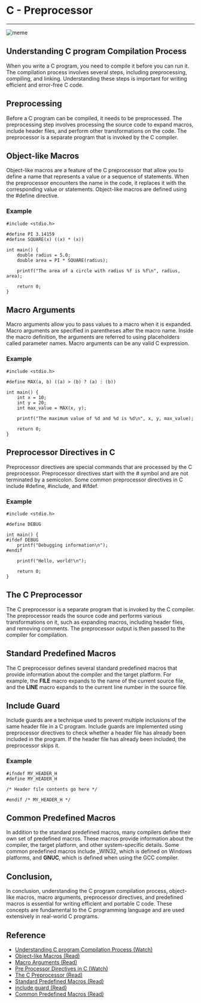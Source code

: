 # C - Preprocessor
---
![meme](https://miro.medium.com/v2/resize:fit:960/1*Nv6wUqCD77n6Qx2IJBqjmg.gif)
## Understanding C program Compilation Process
When you write a C program, you need to compile it before you can run it. The compilation process involves several steps, including preprocessing, compiling, and linking. Understanding these steps is important for writing efficient and error-free C code.

## Preprocessing
Before a C program can be compiled, it needs to be preprocessed. The preprocessing step involves processing the source code to expand macros, include header files, and perform other transformations on the code. The preprocessor is a separate program that is invoked by the C compiler.

## Object-like Macros
Object-like macros are a feature of the C preprocessor that allow you to define a name that represents a value or a sequence of statements. When the preprocessor encounters the name in the code, it replaces it with the corresponding value or statements. Object-like macros are defined using the #define directive.

### Example
```
#include <stdio.h>

#define PI 3.14159
#define SQUARE(x) ((x) * (x))

int main() {
    double radius = 5.0;
    double area = PI * SQUARE(radius);

    printf("The area of a circle with radius %f is %f\n", radius, area);

    return 0;
}
```

## Macro Arguments
Macro arguments allow you to pass values to a macro when it is expanded. Macro arguments are specified in parentheses after the macro name. Inside the macro definition, the arguments are referred to using placeholders called parameter names. Macro arguments can be any valid C expression.

### Example
```
#include <stdio.h>

#define MAX(a, b) ((a) > (b) ? (a) : (b))

int main() {
    int x = 10;
    int y = 20;
    int max_value = MAX(x, y);

    printf("The maximum value of %d and %d is %d\n", x, y, max_value);

    return 0;
}
```

## Preprocessor Directives in C
Preprocessor directives are special commands that are processed by the C preprocessor. Preprocessor directives start with the # symbol and are not terminated by a semicolon. Some common preprocessor directives in C include #define, #include, and #ifdef.

### Example
```
#include <stdio.h>

#define DEBUG

int main() {
#ifdef DEBUG
    printf("Debugging information\n");
#endif

    printf("Hello, world!\n");

    return 0;
}
```

## The C Preprocessor
The C preprocessor is a separate program that is invoked by the C compiler. The preprocessor reads the source code and performs various transformations on it, such as expanding macros, including header files, and removing comments. The preprocessor output is then passed to the compiler for compilation.

## Standard Predefined Macros
The C preprocessor defines several standard predefined macros that provide information about the compiler and the target platform. For example, the __FILE__ macro expands to the name of the current source file, and the __LINE__ macro expands to the current line number in the source file.

## Include Guard
Include guards are a technique used to prevent multiple inclusions of the same header file in a C program. Include guards are implemented using preprocessor directives to check whether a header file has already been included in the program. If the header file has already been included, the preprocessor skips it.

### Example
```
#ifndef MY_HEADER_H
#define MY_HEADER_H

/* Header file contents go here */

#endif /* MY_HEADER_H */
```

## Common Predefined Macros
In addition to the standard predefined macros, many compilers define their own set of predefined macros. These macros provide information about the compiler, the target platform, and other system-specific details. Some common predefined macros include _WIN32, which is defined on Windows platforms, and __GNUC__, which is defined when using the GCC compiler.

## Conclusion,
In conclusion, understanding the C program compilation process, object-like macros, macro arguments, preprocessor directives, and predefined macros is essential for writing efficient and portable C code. These concepts are fundamental to the C programming language and are used extensively in real-world C programs.

## Reference
- [Understanding C program Compilation Process (Watch)](https://youtu.be/VDslRumKvRA)
- [Object-like Macros (Read)](https://gcc.gnu.org/onlinedocs/gcc-5.1.0/cpp/Object-like-Macros.html#Object-like-Macros)
- [Macro Arguments (Read)](https://gcc.gnu.org/onlinedocs/gcc-5.1.0/cpp/Macro-Arguments.html#Macro-Arguments)
- [Pre Processor Directives in C (Watch)](https://youtu.be/X6HiYbY3Uak)
- [The C Preprocessor (Read)](https://www.cprogramming.com/tutorial/cpreprocessor.html)
- [Standard Predefined Macros (Read)](https://gcc.gnu.org/onlinedocs/gcc-5.1.0/cpp/Standard-Predefined-Macros.html#Standard-Predefined-Macros)
- [include guard (Read)](https://en.wikipedia.org/wiki/Include_guard)
- [Common Predefined Macros (Read)](https://gcc.gnu.org/onlinedocs/gcc-5.1.0/cpp/Common-Predefined-Macros.html#Common-Predefined-Macros)
